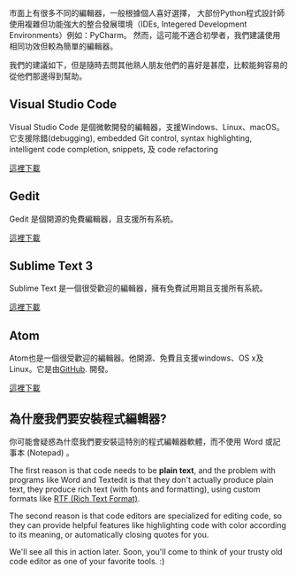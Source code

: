 市面上有很多不同的編輯器，一般根據個人喜好選擇， 大部份Python程式設計師使用複雜但功能強大的整合發展環境（IDEs, Integered Development Environments）例如：PyCharm。 然而，這可能不適合初學者，我們建議使用相同功效但較為簡單的編輯器。

我們的建議如下，但是隨時去問其他熟人朋友他們的喜好是甚麼，比較能夠容易的從他們那邊得到幫助。

## Visual Studio Code

Visual Studio Code 是個微軟開發的編輯器，支援Windows、Linux、macOS。 它支援除錯(debugging), embedded Git control, syntax highlighting, intelligent code completion, snippets, 及 code refactoring

[這裡下載](https://code.visualstudio.com/)

## Gedit

Gedit 是個開源的免費編輯器，且支援所有系統。

[這裡下載](https://wiki.gnome.org/Apps/Gedit#Download)

## Sublime Text 3

Sublime Text 是一個很受歡迎的編輯器，擁有免費試用期且支援所有系統。

[這裡下載](https://www.sublimetext.com/3)

## Atom

Atom也是一個很受歡迎的編輯器。他開源、免費且支援windows、OS x及Linux。它是由[GitHub](https://github.com/). 開發。

[這裡下載](https://atom.io/)

## 為什麼我們要安裝程式編輯器?

你可能會疑惑為什麼我們要安裝這特別的程式編輯器軟體，而不使用 Word 或記事本 (Notepad) 。

The first reason is that code needs to be **plain text**, and the problem with programs like Word and Textedit is that they don't actually produce plain text, they produce rich text (with fonts and formatting), using custom formats like [RTF (Rich Text Format)](https://en.wikipedia.org/wiki/Rich_Text_Format).

The second reason is that code editors are specialized for editing code, so they can provide helpful features like highlighting code with color according to its meaning, or automatically closing quotes for you.

We'll see all this in action later. Soon, you'll come to think of your trusty old code editor as one of your favorite tools. :)